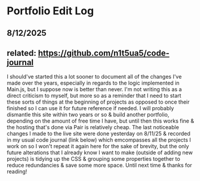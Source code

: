# Portfolio Edit Log

## 8/12/2025
## related: https://github.com/n1t5ua5/code-journal
I should've started this a lot sooner to document all of the changes I've made over the years, especially in regards to the logic implemented in Main.js, but I suppose now is better than never. I'm not writing this as a direct criticism to myself, but more so as a reminder that I need to start these sorts of things at the beginning of projects as opposed to once their finished so I can use it for future reference if needed. I will probably dismantle this site within two years or so & build another portfolio, depending on the amount of free time I have, but until then this works fine & the hosting that's done via Pair is relatively cheap. The last noticeable changes I made to the live site were done yesterday on 8/11/25 & recorded in my usual code journal (link below) which emcompasses all the projects I work on so I won't repeat it again here for the sake of brevity, but the only future alterations that I already know I want to make (outside of adding new projects) is tidying up the CSS & grouping some properties together to reduce redundancies & save some more space. Until next time & thanks for reading!
